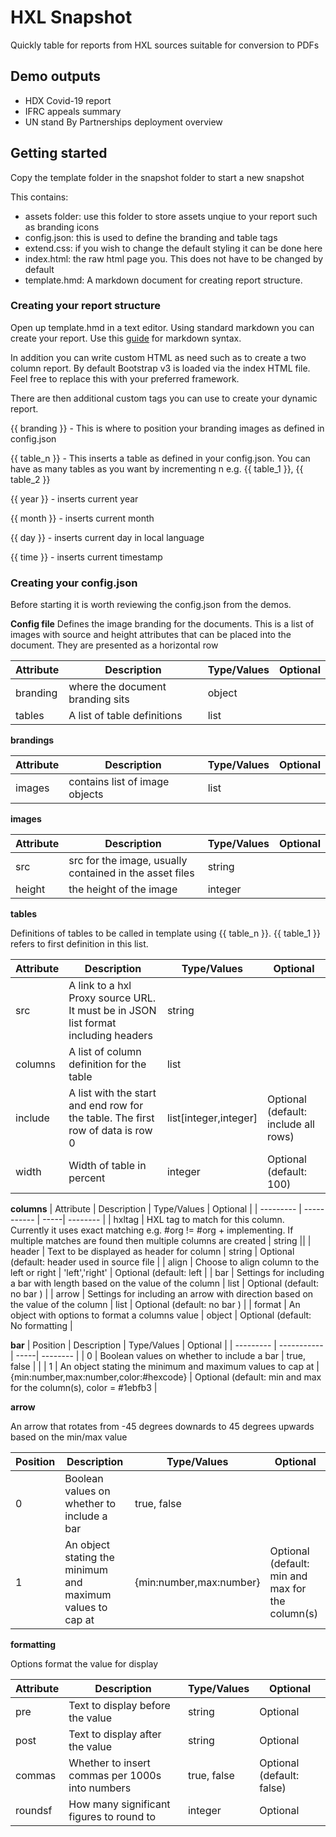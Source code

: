 # HXL Snapshot

Quickly table for reports from HXL sources suitable for conversion to PDFs

## Demo outputs

- HDX Covid-19 report
- IFRC appeals summary
- UN stand By Partnerships deployment overview

## Getting started

Copy the template folder in the snapshot folder to start a new snapshot

This contains:

- assets folder: use this folder to store assets unqiue to your report such as branding icons
- config.json: this is used to define the branding and table tags
- extend.css: if you wish to change the default styling it can be done here
- index.html: the raw html page you. This does not have to be changed by default
- template.hmd: A markdown document for creating report structure.

### Creating your report structure

Open up template.hmd in a text editor. Using standard markdown you can create your report. Use this [guide](https://www.markdownguide.org/cheat-sheet/) for markdown syntax.

In addition you can write custom HTML as need such as to create a two column report. By default Bootstrap v3 is loaded via the index HTML file. Feel free to replace this with your preferred framework.

There are then additional custom tags you can use to create your dynamic report.

{{ branding }} - This is where to position your branding images as defined in config.json

{{ table_n }} - This inserts a table as defined in your config.json. You can have as many tables as you want by incrementing n e.g. {{ table_1 }}, {{ table_2 }}

{{ year }} - inserts current year

{{ month }} -  inserts current month

{{ day }} -  inserts current day in local language

{{ time }} - inserts current timestamp

### Creating your config.json

Before starting it is worth reviewing the config.json from the demos.

**Config file**
Defines the image branding for the documents. This is a list of images with source and height attributes that can be placed into the document.  They are presented as a horizontal row

| Attribute | Description | Type/Values | Optional |
| ----------| ----------- | -----| -------- |
| branding | where the document branding sits | object |  |
| tables | A list of table definitions | list |  |

**brandings**

| Attribute | Description | Type/Values | Optional |
| --------- | ----------- | -----| -------- |
| images | contains list of image objects | list |  |


**images**

| Attribute | Description | Type/Values | Optional |
| --------- | ----------- | -----| -------- |
| src | src for the image, usually contained in the asset files | string | |
| height | the height of the image | integer | |

**tables**

Definitions of tables to be called in template using {{ table_n }}.  {{ table_1 }} refers to first definition in this list.

| Attribute | Description | Type/Values | Optional |
| --------- | ----------- | -----| -------- |
| src | A link to a hxl Proxy source URL. It must be in JSON list format including headers | string | |
| columns | A list of column definition for the table | list | |
| include | A list with the start and end row for the table. The first row of data is row 0 | list[integer,integer] | Optional (default: include all rows) |
| width | Width of table in percent | integer | Optional (default: 100) |

**columns**
| Attribute | Description | Type/Values | Optional |
| --------- | ----------- | -----| -------- |
| hxltag | HXL tag to match for this column. Currently it uses exact matching e.g. #org != #org + implementing. If multiple matches are found then multiple columns are created | string ||
| header | Text to be displayed as header for column | string | Optional (default: header used in source file |
| align | Choose to align column to the left or right | 'left','right' | Optional (default: left |
| bar | Settings for including a bar with length based on the value of the column | list | Optional (default: no bar ) |
| arrow | Settings for including an arrow with direction based on the value of the column | list | Optional (default: no bar ) |
| format | An object with options to format a columns value | object | Optional (default: No formatting |

**bar**
| Position | Description | Type/Values | Optional |
| --------- | ----------- | -----| -------- |
| 0 | Boolean values on whether to include a bar | true, false | |
| 1 | An object stating the minimum and maximum values to cap at | {min:number,max:number,color:#hexcode} | Optional (default: min and max for the column(s), color = #1ebfb3 |

**arrow**

An arrow that rotates from -45 degrees downards to 45 degrees upwards based on the min/max value

| Position | Description | Type/Values | Optional |
| --------- | ----------- | -----| -------- |
| 0 | Boolean values on whether to include a bar | true, false | |
| 1 | An object stating the minimum and maximum values to cap at | {min:number,max:number} | Optional (default: min and max for the column(s) |

**formatting**

Options format the value for display

| Attribute | Description | Type/Values | Optional |
| --------- | ----------- | ----------- | -------- |
| pre | Text to display before the value | string | Optional |
| post | Text to display after the value | string | Optional |
| commas | Whether to insert commas per 1000s into numbers | true, false | Optional (default: false) |
| roundsf | How many significant figures to round to | integer | Optional |

